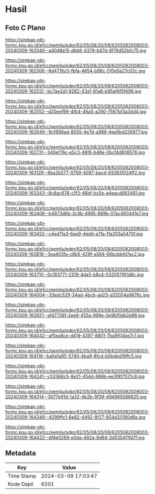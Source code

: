 # Hasil

## Foto C Plano

https://sirekap-obj-formc.kpu.go.id/e1cc/pemilu/pdpr/62/05/08/20/08/6205082008003-20240309-162040--a4048e15-dbb6-4379-b47d-8f76d52b1c75.jpg

https://sirekap-obj-formc.kpu.go.id/e1cc/pemilu/pdpr/62/05/08/20/08/6205082008003-20240309-162306--8d4716c0-fbfa-4654-b98c-510e5e27c02c.jpg

https://sirekap-obj-formc.kpu.go.id/e1cc/pemilu/pdpr/62/05/08/20/08/6205082008003-20240309-162512--bc7ae2a1-9282-43a1-81a8-b95af6f5f496.jpg

https://sirekap-obj-formc.kpu.go.id/e1cc/pemilu/pdpr/62/05/08/20/08/6205082008003-20240309-162552--d20eef99-4fb4-46a5-a290-7567bf3a34d4.jpg

https://sirekap-obj-formc.kpu.go.id/e1cc/pemilu/pdpr/62/05/08/20/08/6205082008003-20240309-162649--9cf699ad-8055-4e7d-a989-4ee5bd226977.jpg

https://sirekap-obj-formc.kpu.go.id/e1cc/pemilu/pdpr/62/05/08/20/08/6205082008003-20240309-162731--340ef76c-e5c3-48f6-b48e-0bcf4d806576.jpg

https://sirekap-obj-formc.kpu.go.id/e1cc/pemilu/pdpr/62/05/08/20/08/6205082008003-20240309-163129--6ba2b577-0759-4097-bacd-933835f24ff2.jpg

https://sirekap-obj-formc.kpu.go.id/e1cc/pemilu/pdpr/62/05/08/20/08/6205082008003-20240309-163243--8c8ac678-c1f3-46bf-bc5e-a4eacd683481.jpg

https://sirekap-obj-formc.kpu.go.id/e1cc/pemilu/pdpr/62/05/08/20/08/6205082008003-20240309-163408--b4873d6b-3c9b-4995-889b-07ac493441e7.jpg

https://sirekap-obj-formc.kpu.go.id/e1cc/pemilu/pdpr/62/05/08/20/08/6205082008003-20240309-163452--c4ed7fa3-6ae9-4edd-a7fa-f1a203a5470f.jpg

https://sirekap-obj-formc.kpu.go.id/e1cc/pemilu/pdpr/62/05/08/20/08/6205082008003-20240309-163816--3ea403fa-c8b5-429f-a564-66bcbbfd7ac2.jpg

https://sirekap-obj-formc.kpu.go.id/e1cc/pemilu/pdpr/62/05/08/20/08/6205082008003-20240309-163710--0c183771-2319-4da5-b8c4-032057f81d8c.jpg

https://sirekap-obj-formc.kpu.go.id/e1cc/pemilu/pdpr/62/05/08/20/08/6205082008003-20240309-164004--33edc529-34ad-4bcb-ad23-d32054a9876c.jpg

https://sirekap-obj-formc.kpu.go.id/e1cc/pemilu/pdpr/62/05/08/20/08/6205082008003-20240309-163921--afd7738f-2ee9-455a-999e-0e9bf0db2e88.jpg

https://sirekap-obj-formc.kpu.go.id/e1cc/pemilu/pdpr/62/05/08/20/08/6205082008003-20240309-164042--af5ea8ce-d419-4397-8801-7ba9f04be7c1.jpg

https://sirekap-obj-formc.kpu.go.id/e1cc/pemilu/pdpr/62/05/08/20/08/6205082008003-20240309-164116--ba5e1a95-5740-4ba9-8fcd-b0bebd19ffc5.jpg

https://sirekap-obj-formc.kpu.go.id/e1cc/pemilu/pdpr/62/05/08/20/08/6205082008003-20240309-164241--c53368c5-8e21-454d-886b-ee3f8f7521c9.jpg

https://sirekap-obj-formc.kpu.go.id/e1cc/pemilu/pdpr/62/05/08/20/08/6205082008003-20240309-164314--3077e91d-1a32-4b2b-9f39-494969266625.jpg

https://sirekap-obj-formc.kpu.go.id/e1cc/pemilu/pdpr/62/05/08/20/08/6205082008003-20240309-164349--4299ffc1-8e82-4492-8f27-854d20180d6e.jpg

https://sirekap-obj-formc.kpu.go.id/e1cc/pemilu/pdpr/62/05/08/20/08/6205082008003-20240309-164422--df4e0269-e0da-482a-9d64-3d535411fd7f.jpg


## Metadata

| Key        | Value               |
| ---------- | ------------------- |
| Time Stamp | 2024-03-09 17:03:47 |
| Kode Dapil | 6201                |



